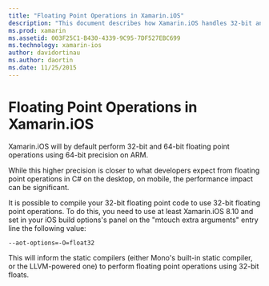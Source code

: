 ```yaml
---
title: "Floating Point Operations in Xamarin.iOS"
description: "This document describes how Xamarin.iOS handles 32-bit and 64-bit precision floating point operations and discusses associated impacts to performance."
ms.prod: xamarin
ms.assetid: 003F25C1-B430-4339-9C95-7DF527EBC699
ms.technology: xamarin-ios
author: davidortinau
ms.author: daortin
ms.date: 11/25/2015
---
```


# Floating Point Operations in Xamarin.iOS

Xamarin.iOS will by default perform 32-bit and 64-bit floating point
operations using 64-bit precision on ARM.  

While this higher precision is closer to what developers expect from
floating point operations in C# on the desktop, on mobile, the
performance impact can be significant.

It is possible to compile your 32-bit floating point code to use
32-bit floating point operations.  To do this, you need to use at
least Xamarin.iOS 8.10 and set in your iOS build options's panel on
the "mtouch extra arguments" entry line the following value:

```
--aot-options=-O=float32
```

This will inform the static compilers (either Mono's built-in static
compiler, or the LLVM-powered one) to perform floating point
operations using 32-bit floats.
